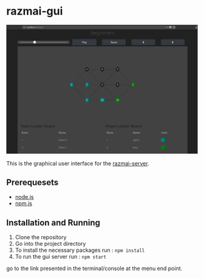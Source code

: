 # razmai-gui
![](https://github.com/saeidh12/razmai-gui/blob/master/doc/RazmAI-game.png)

This is the graphical user interface for the [razmai-server](https://github.com/saeidh12/razmai-server). 

## Prerequesets
* [node.js](https://nodejs.org/)
* [npm.js](https://www.npmjs.com/)


## Installation and Running

1. Clone the repository
2. Go into the project directory
3. To install the necessary packages run : `npm install`
4. To run the gui server run : `npm start`

go to the link presented in the terminal/console at the menu end point.
